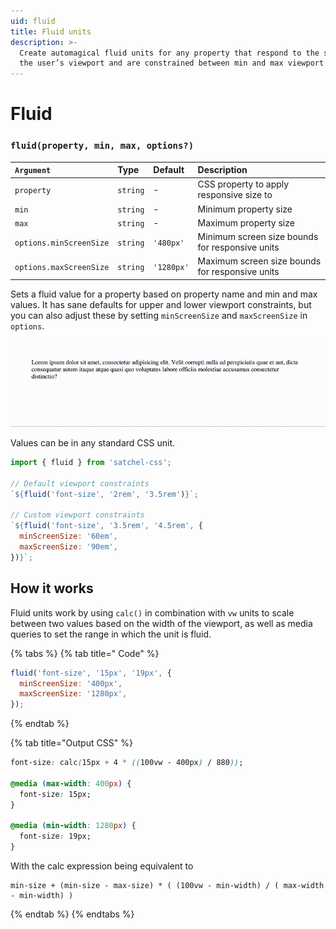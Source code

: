 ```yaml
---
uid: fluid
title: Fluid units
description: >-
  Create automagical fluid units for any property that respond to the size of
  the user’s viewport and are constrained between min and max viewport sizes.
---
```


# Fluid

### `fluid(property, min, max, options?)`

| `Argument` | Type | Default | Description |
| :--- | :--- | :--- | :--- |
| `property` | `string` | - | CSS property to apply responsive size to |
| `min` | `string` | - | Minimum property size |
| `max` | `string` | - | Maximum property size |
| `options.minScreenSize` | `string` | `'480px'` | Minimum screen size bounds for responsive units |
| `options.maxScreenSize` | `string` | `'1280px'` | Maximum screen size bounds for responsive units |

Sets a fluid value for a property based on property name and min and max values. It has sane defaults for upper and lower viewport constraints, but you can also adjust these by setting `minScreenSize` and `maxScreenSize` in `options`.

![Fluid font size based on viewport size](../.gitbook/assets/demo.gif)

Values can be in any standard CSS unit.

```javascript
import { fluid } from 'satchel-css';

// Default viewport constraints
`${fluid('font-size', '2rem', '3.5rem')}`;

// Custom viewport constraints
`${fluid('font-size', '3.5rem', '4.5rem', {
  minScreenSize: '60em',
  maxScreenSize: '90em',
})}`;
```

## How it works

Fluid units work by using `calc()` in combination with `vw` units to scale between two values based on the width of the viewport, as well as media queries to set the range in which the unit is fluid.

{% tabs %}
{% tab title=" Code" %}
```javascript
fluid('font-size', '15px', '19px', {
  minScreenSize: '400px',
  maxScreenSize: '1280px',
});
```
{% endtab %}

{% tab title="Output CSS" %}
```css
font-size: calc(15px + 4 * ((100vw - 400px) / 880));

@media (max-width: 400px) {
  font-size: 15px;
}

@media (min-width: 1280px) {
  font-size: 19px;
}
```

With the calc expression being equivalent to

```text
min-size + (min-size - max-size) * ( (100vw - min-width) / ( max-width - min-width) )
```
{% endtab %}
{% endtabs %}

